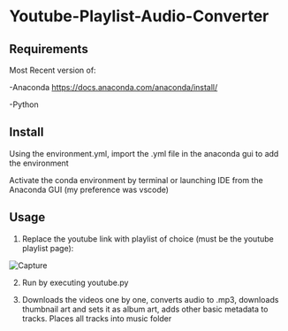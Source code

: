 # Youtube-Playlist-Audio-Converter

## Requirements

Most Recent version of:

-Anaconda https://docs.anaconda.com/anaconda/install/

-Python 

## Install

Using the environment.yml, import the .yml file in the anaconda gui to add the environment

Activate the conda environment by terminal or launching IDE from the Anaconda GUI (my preference was vscode)

## Usage

1. Replace the youtube link with playlist of choice (must be the youtube playlist page):

![Capture](https://user-images.githubusercontent.com/61327177/108755945-84ebc280-750d-11eb-9a3c-e96ea5b02901.PNG)

2. Run by executing youtube.py

3. Downloads the videos one by one, converts audio to .mp3, downloads thumbnail art and sets it as album art, adds other basic metadata to tracks. Places all tracks into music folder

